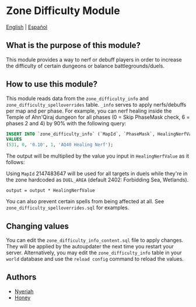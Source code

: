 # Zone Difficulty Module

[English](README.md) | [Español](README_ES.md)


## What is the purpose of this module?
This module provides a way to nerf or debuff players in order to increase the difficulty of certain dungeons or balance battlegrounds/duels.

## How to use this module?
This module reads data from the `zone_difficulty_info` and `zone_difficulty_spelloverrides` table.
`_info` serves to apply nerfs/debuffs per map and per phase. For example, you can nerf healing inside the Temple of Ahn'Qiraj dungeon for all phases (0 = Skip PhaseMask check, 6 = phases 2 and 4) by 90% with the following query:

```sql
INSERT INTO `zone_difficulty_info` (`MapId`, `PhaseMask`, HealingNerfValue`, `Enabled`, `Comment`)
VALUES
(531, 0, '0.10', 1, 'AQ40 Healing Nerf');
```

The output will be multiplied by the value you input in `HealingNerfValue` as it follows:

Using `MapId` 2147483647 will be used for all targets in duels while they're in the zone hardcoded as `DUEL_AREA` (default 2402: Forbidding Sea, Wetlands).

```
output = output * HealingNerfValue
```

You can also prevent certain spells from being affected at all. See `zone_difficulty_spelloverrides.sql` for examples.

## Changing values

You can edit the `zone_difficulty_info_content.sql` file to apply changes. They will be applied by the autoupdater the next time you restart your server.
Alternatively, you may edit the `zone_difficulty_info` table in your `world` database and use the `reload config` command to reload the values.

## Authors

- [Nyeriah](https://github.com/Nyeriah)
- [Honey](https://github.com/55Honey)
